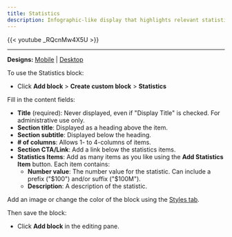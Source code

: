 ```yaml
---
title: Statistics
description: Infographic-like display that highlights relevant statistics to users.
---
```


{{< youtube _RQcnMw4X5U >}}

-----

**Designs:** [Mobile](<../../../../../../assets/img/designs/lb/Statistics Mobile.png>) | [Desktop](<../../../../../../assets/img/designs/lb/Statistics Desktop.png>)

To use the Statistics block:

- Click **Add block** > **Create custom block** > **Statistics**

Fill in the content fields:

- **Title** (required): Never displayed, even if "Display Title" is checked. For administrative use only.
- **Section title**: Displayed as a heading above the item.
- **Section subtitle**: Displayed below the heading.
- **# of columns**: Allows 1- to 4-columns of items.
- **Section CTA/Link**: Add a link below the statistics items.
- **Statistics Items**: Add as many items as you like using the **Add Statistics Item** button. Each item contains:
  - **Number value**: The number value for the statistic. Can include a prefix ("$100") and/or suffix ("$100M").
  - **Description**: A description of the statistic.

Add an image or change the color of the block using the [Styles tab](../advanced-options).

Then save the block:

- Click **Add block** in the editing pane.